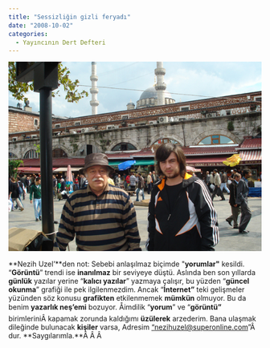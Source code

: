```yaml
---
title: "Sessizliğin gizli feryadı"
date: "2008-10-02"
categories: 
  - Yayıncının Dert Defteri
---
```


**[![dsc01767.JPG](../uploads/2008/10/dsc01767.JPG)](../uploads/2008/10/dsc01767.jpg "dsc01767.JPG")**

**Nezih Uzel’**den not: Sebebi anlaşılmaz biçimde "**yorumlar"** kesildi. “**Görüntü**” trendi ise **inanılmaz** bir seviyeye düştü. Aslında ben son yıllarda **günlük** yazılar yerine “**kalıcı yazılar**” yazmaya çalışır, bu yüzden “**güncel okunma**” grafiği ile pek ilgilenmezdim. Ancak “**İnternet”** teki gelişmeler yüzünden söz konusu **grafikten** etkilenmemek **mümkün** olmuyor. Bu da benim **yazarlık neş’emi** bozuyor. Åimdilik “**yorum**” ve “**görüntü”** birimleriniÂ kapamak zorunda kaldığımı **üzülerek** arzederim. Bana ulaşmak dileğinde bulunacak **kişiler** varsa, Adresim [“nezihuzel@superonline.com](mailto:“nezihuzel@superonline.com)”Â  dur. **Saygılarımla.**Â Â Â
